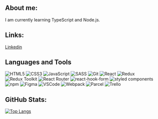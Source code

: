 ## About me:

I am currently learning TypeScript and Node.js.

## Links:

[Linkedin](https://www.linkedin.com/in/veronika-kravchenko-b02764251?lipi=urn%3Ali%3Apage%3Ad_flagship3_profile_view_base_contact_details%3B9ULfCbhvQHSc9B7ZSCAn6A%3D%3D)

## Languages and Tools

![HTML5](https://img.shields.io/badge/HTML5-%23E34F26.svg?style=for-the-badge&logo=html5&logoColor=white)
![CSS3](https://img.shields.io/badge/CSS3-blue?style=for-the-badge&logo=css3&logoColor=white)
![JavaScript](https://img.shields.io/badge/JavaScript-%23323330.svg?style=for-the-badge&logo=javascript&logoColor=F0DB4F)
![SASS](https://img.shields.io/badge/SASS-ff69b4?style=for-the-badge&logo=sass&logoColor=white)
![Git](https://img.shields.io/badge/Git-f14e32?style=for-the-badge&logo=git&logoColor=white)
![React](https://img.shields.io/badge/react-%2320232a.svg?style=for-the-badge&logo=react&logoColor=%2361DAFB)
![Redux](https://img.shields.io/badge/Redux-764ABC?style=for-the-badge&logo=redux&logoColor=white)
![Redux Toolkit](https://img.shields.io/badge/Redux--Toolkit-935FD2?style=for-the-badge&logo=redux&logoColor=white)
![React Router](https://img.shields.io/badge/React--Router-grey?style=for-the-badge&logo=react-router&logoColor=white)
![react-hook-form](https://img.shields.io/badge/react--hook--form-EC5990?style=for-the-badge&logo=react-hook-form&logoColor=white)
![styled components](https://img.shields.io/badge/styled--components-0066B8?style=for-the-badge&logo=styled-components&logoColor=white)
![npm](https://img.shields.io/badge/npm-%2320232a.svg?style=for-the-badge&logo=npm&logoColor=white)
![Figma](https://img.shields.io/badge/Figma-5FD293?style=for-the-badge&logo=figma&logoColor=white)
![VSCode](https://img.shields.io/badge/VSCode-%23323330.svg?style=for-the-badge&logo=visual-studio-code&logoColor=0098ff)
![Webpack](https://img.shields.io/badge/Webpack-2b3a42?style=for-the-badge&logo=webpack&logoColor=white)
![Parcel](https://img.shields.io/badge/Parcel-F33E34?style=for-the-badge&logo=parcel&logoColor=white)
![Trello](https://img.shields.io/badge/Trello-6161FF?style=for-the-badge&logo=trello&logoColor=white)

## GitHub Stats:

[![Top Langs](https://github-readme-stats.vercel.app/api/top-langs/?username=Veronika-chenko&layout=compact&hide=[])](https://github.com/Veronika-chenko)
